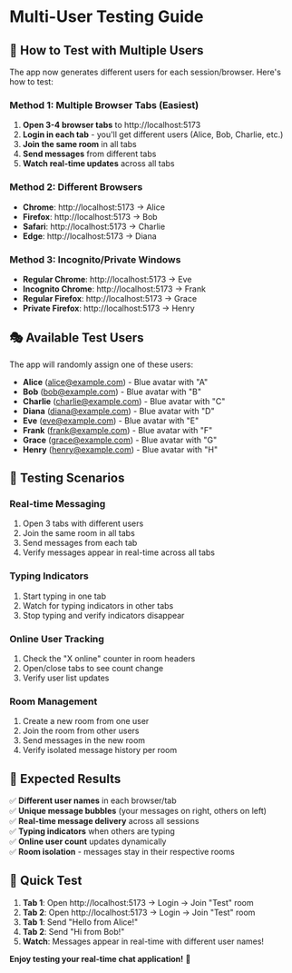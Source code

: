 # Multi-User Testing Guide

## 🎯 **How to Test with Multiple Users**

The app now generates different users for each session/browser. Here's how to test:

### **Method 1: Multiple Browser Tabs (Easiest)**
1. **Open 3-4 browser tabs** to http://localhost:5173
2. **Login in each tab** - you'll get different users (Alice, Bob, Charlie, etc.)
3. **Join the same room** in all tabs
4. **Send messages** from different tabs
5. **Watch real-time updates** across all tabs

### **Method 2: Different Browsers**
- **Chrome**: http://localhost:5173 → Alice
- **Firefox**: http://localhost:5173 → Bob  
- **Safari**: http://localhost:5173 → Charlie
- **Edge**: http://localhost:5173 → Diana

### **Method 3: Incognito/Private Windows**
- **Regular Chrome**: http://localhost:5173 → Eve
- **Incognito Chrome**: http://localhost:5173 → Frank
- **Regular Firefox**: http://localhost:5173 → Grace
- **Private Firefox**: http://localhost:5173 → Henry

## 🎭 **Available Test Users**

The app will randomly assign one of these users:
- **Alice** (alice@example.com) - Blue avatar with "A"
- **Bob** (bob@example.com) - Blue avatar with "B"
- **Charlie** (charlie@example.com) - Blue avatar with "C"
- **Diana** (diana@example.com) - Blue avatar with "D"
- **Eve** (eve@example.com) - Blue avatar with "E"
- **Frank** (frank@example.com) - Blue avatar with "F"
- **Grace** (grace@example.com) - Blue avatar with "G"
- **Henry** (henry@example.com) - Blue avatar with "H"

## 🧪 **Testing Scenarios**

### **Real-time Messaging**
1. Open 3 tabs with different users
2. Join the same room in all tabs
3. Send messages from each tab
4. Verify messages appear in real-time across all tabs

### **Typing Indicators**
1. Start typing in one tab
2. Watch for typing indicators in other tabs
3. Stop typing and verify indicators disappear

### **Online User Tracking**
1. Check the "X online" counter in room headers
2. Open/close tabs to see count change
3. Verify user list updates

### **Room Management**
1. Create a new room from one user
2. Join the room from other users
3. Send messages in the new room
4. Verify isolated message history per room

## 🎊 **Expected Results**

✅ **Different user names** in each browser/tab  
✅ **Unique message bubbles** (your messages on right, others on left)  
✅ **Real-time message delivery** across all sessions  
✅ **Typing indicators** when others are typing  
✅ **Online user count** updates dynamically  
✅ **Room isolation** - messages stay in their respective rooms  

## 🚀 **Quick Test**

1. **Tab 1**: Open http://localhost:5173 → Login → Join "Test" room
2. **Tab 2**: Open http://localhost:5173 → Login → Join "Test" room  
3. **Tab 1**: Send "Hello from Alice!"
4. **Tab 2**: Send "Hi from Bob!"
5. **Watch**: Messages appear in real-time with different user names!

**Enjoy testing your real-time chat application!** 🎉 